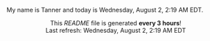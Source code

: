 My name is Tanner and today is Wednesday, August 2, 2:19 AM EDT.

<p align="center">This <i>README</i> file is generated <b>every 3 hours</b>!</br>Last refresh: Wednesday, August 2, 2:19 AM EDT<br /></p>
